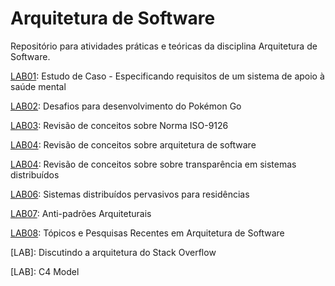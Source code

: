 # Arquitetura de Software

Repositório para atividades práticas e teóricas da disciplina Arquitetura de Software.

[LAB01](labs/lab-mentcare.md): Estudo de Caso - Especificando requisitos de um sistema de apoio à saúde mental

[LAB02](labs/lab-pokemon-go-arquitetura.md): Desafios para desenvolvimento do Pokémon Go

[LAB03](labs/lab-revisao-conceitos-iso-9126.md):  Revisão de conceitos sobre Norma ISO-9126

[LAB04](labs/lab-revisao-conceitos-arquitetura.md): Revisão de conceitos sobre arquitetura de software

[LAB04](labs/lab-revisao-conceitos-sd.md): Revisão de conceitos sobre sobre transparência em sistemas distribuídos

[LAB06](labs/lab-sistemas-pervasivos-home-systems.md): Sistemas distribuídos pervasivos para residências

[LAB07](labs/lab-anti-padroes.md): Anti-padrões Arquiteturais 

[LAB08](labs/lab-seminarios.md): Tópicos e Pesquisas Recentes em Arquitetura de Software

[LAB]: Discutindo a arquitetura do Stack Overflow

[LAB]: C4 Model


